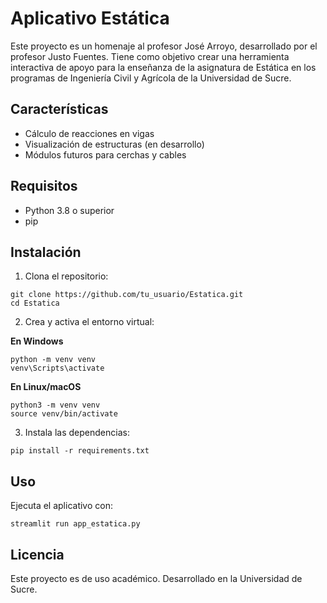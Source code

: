 # Aplicativo Estática

Este proyecto es un homenaje al profesor José Arroyo, desarrollado por el profesor Justo Fuentes. Tiene como objetivo crear una herramienta interactiva de apoyo para la enseñanza de la asignatura de Estática en los programas de Ingeniería Civil y Agrícola de la Universidad de Sucre.

## Características

- Cálculo de reacciones en vigas
- Visualización de estructuras (en desarrollo)
- Módulos futuros para cerchas y cables

## Requisitos

- Python 3.8 o superior
- pip

## Instalación

1. Clona el repositorio:

```
git clone https://github.com/tu_usuario/Estatica.git
cd Estatica
```

2. Crea y activa el entorno virtual:

**En Windows**
```
python -m venv venv
venv\Scripts\activate
```

**En Linux/macOS**
```
python3 -m venv venv
source venv/bin/activate
```

3. Instala las dependencias:

```
pip install -r requirements.txt
```

## Uso

Ejecuta el aplicativo con:

```
streamlit run app_estatica.py
```

## Licencia

Este proyecto es de uso académico. Desarrollado en la Universidad de Sucre.
